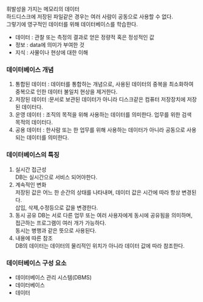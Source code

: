 휘발성을 가지는 메모리의 데이터  
하드디스크에 저장된 파일같은 경우는 여러 사람이 공동으로 사용할 수 없다.   
그렇기에 영구적인 데이터를 위해   데이터베이스를 학습한다.

- 데이터 : 관찰 또는 측정의 결과로 얻은 정량적 혹은 정성적인 값  
- 정보 : data에 의미가 부여한 것  
- 지식 : 사물이나 현상에 대한 이해  

 
### 데이터베이스 개념  
1. 통합된 데이터 : 데이터를 통합하는 개념으로, 사용된 데이터의 중복을 최소화하여 중복으로 인한 데이터 불일치 현상을 제거한다.    
2. 저장된 데이터 :문서로 보관된 데이터가 아니라 디스크같은 컴퓨터 저장장치에 저장된 데이터다.    
3. 운영 데이터 : 조직의 목적을 위해 사용하는 데이터를 의미한다. 업무를 위한 검색 목적의 데이터다.      
4. 공용 데이터 : 한사람 또는 한 업무를 위해 사용하는 데이터가 아니라 공동으로 사용되는 데이터를 의미한다.  
   

### 데이터베이스의 특징
1. 실시간 접근성  
DB는 실시간으로 서비스 되어야한다.  
2. 계속적인 변화  
저장된 값은 어느 한 순간의 상태를 나타내며, 데이터 값은 시간에 따라 항상 변경된다.  
삽입, 삭제,수정등으로 값을 변경한다.  
3. 동시 공유
DB는 서로 다른 업무 또는 여러 사용자에게 동시에 공유됨을 의미하며, 접근하는 프로그램이 여러 개가 가능하다.  
동시는 병행과 같은 뜻으로 사용된다.  
4. 내용에 따른 참조  
DB의 데이터는 데이터의 물리적인 위치가 아니라 데이터 값에 따라 참조한다.  

### 데이터베이스 구성 요소
- 데이터베이스 관리 시스템(DBMS)  
- 데이터베이스
- 데이터 
